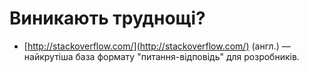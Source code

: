 # Виникають труднощі?

* [http://stackoverflow.com/](http://stackoverflow.com/) (англ.) — найкрутіша база формату "питання-відповідь" для розробників.
